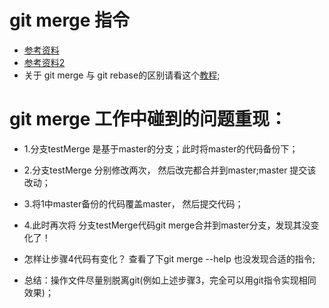 # git merge 指令
* [参考资料](https://git-scm.com/docs/git-merge)
* [参考资料2](http://blog.csdn.net/hudashi/article/details/7664382)
* 关于 git merge 与 git rebase的区别请看这个[教程](http://backlogtool.com/git-guide/cn/stepup/stepup1_4.html);

# git merge 工作中碰到的问题重现：
* 1.分支testMerge 是基于master的分支；此时将master的代码备份下；
* 2.分支testMerge 分别修改两次， 然后改完都合并到master;master 提交该改动； 
* 3.将1中master备份的代码覆盖master， 然后提交代码；
* 4.此时再次将 分支testMerge代码git merge合并到master分支，发现其没变化了！

* 怎样让步骤4代码有变化？ 查看了下git merge --help 也没发现合适的指令;
* 总结：操作文件尽量别脱离git(例如上述步骤3，完全可以用git指令实现相同效果)；
